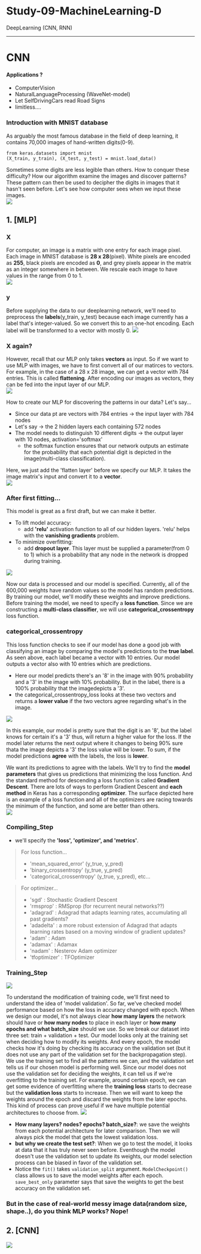 # Study-09-MachineLearning-D
DeepLearning (CNN, RNN)

----------------------------------------------------------------------------------------------------------------------------------------

# CNN
#### Applications ?
 - ComputerVision
 - NaturalLanguageProcessing (WaveNet-model)
 - Let SelfDrivingCars read Road Signs
 - limitless....

### Introduction with MNIST database
As arguably the most famous database in the field of deep learning, it contains 70,000 images of hand-written digits(0-9).
```
from keras.datasets import mnist
(X_train, y_train), (X_test, y_test) = mnist.load_data()
```
Sometimes some digits are less legible than others. How to conquer these difficulty? How our algorithm examine the images and discover patterns? These pattern can then be used to decipher the digits in images that it hasn't seen before. Let's see how computer sees when we input these images.  
<img src="https://user-images.githubusercontent.com/31917400/42932985-9d125f86-8b3b-11e8-976e-dfda4faeba7e.jpg" />

## 1. [MLP]
### X
For computer, an image is a matrix with one entry for each image pixel. Each image in MNIST database is **28 x 28**(pixel). White pixels are encoded as **255**, black pixels are encoded as **0**, and grey pixels appear in the matrix as an integer somewhere in between. We rescale each image to have values in the range from 0 to 1.   
<img src="https://user-images.githubusercontent.com/31917400/42933905-d9982a42-8b3d-11e8-9674-792685ddb6aa.jpg" />

### y
Before supplying the data to our deeplearning network, we'll need to preprocess the **labels**(y_train, y_test) because each image currently has a label that's integer-valued. So we convert this to an one-hot encoding. Each label will be transformed to a vector with mostly 0. 
<img src="https://user-images.githubusercontent.com/31917400/42939141-947659a2-8b4c-11e8-9d2e-91606b40d004.jpg" />

### X again?
However, recall that our MLP only takes **vectors** as input. So if we want to use MLP with images, we have to first convert all of our matirces to vectors. For example, in the case of a 28 x 28 image, we can get a vector with 784 entries. This is called **flattening**. After encoding our images as vectors, they can be fed into the input layer of our MLP.  
<img src="https://user-images.githubusercontent.com/31917400/42935288-2cb6273a-8b41-11e8-9b6c-1e203d957233.jpg" />

How to create our MLP for discovering the patterns in our data? Let's say...
 - Since our data pt are vectors with 784 entries -> the input layer with 784 nodes
 - Let's say -> the 2 hidden layers each containing 572 nodes
 - The model needs to distinguish 10 different digits -> the output layer with 10 nodes, activation='softmax' 
   - the softmax function ensures that our network outputs an estimate for the probability that each potential digit is depicted in the image(multi-class classification).

Here, we just add the 'flatten layer' before we specify our MLP. It takes the image matrix's input and convert it to a **vector**.  
<img src="https://user-images.githubusercontent.com/31917400/42940231-9b24ec88-8b50-11e8-8d2e-4beafbee2351.jpg" />

### After first fitting...
This model is great as a first draft, but we can make it better.
 - To lift model accuracy:
   - add **'relu'** activation function to all of our hidden layers. 'relu' helps with the **vanishing gradients** problem.
 - To minimize overfitting:
   - add **dropout layer**. This layer must be supplied a parameter(from 0 to 1) which is a probability that any node in the network is dropped during training.  
<img src="https://user-images.githubusercontent.com/31917400/42946281-6a7bd846-8b62-11e8-919e-a7794c06818b.jpg" />
 
Now our data is processed and our model is specified. Currently, all of the 600,000 weights have random values so the model has random predictions. By training our model, we'll modify these weights and improve predictions. Before training the model, we need to specify a **loss function**. Since we are constructing a **multi-class classifier**, we will use **categorical_crossentropy** loss function. 

### categorical_crossentropy 
This loss function checks to see if our model has done a good job with classifying an image by comparing the model's predictions to the **true label**. As seen above, each label became a vector with 10 entries. Our model outputs a vector also with 10 entries which are predictions. 
 - Here our model predicts there's an '8' in the image with 90% probability and a '3' in the image with 10% probability. But in the label, there is a 100% probability that the imagedepicts a '3'.
 - the categorical_crossentropy_loss looks at these two vectors and returns a **lower value** if the two vectors agree regarding what's in the image. 
<img src="https://user-images.githubusercontent.com/31917400/42950341-b1ad4624-8b6b-11e8-929e-75d3e695d035.jpg" />

In this example, our model is pretty sure that the digit is an '8', but the label knows for certain it's a '3' thus, will return a higher value for the loss. If the model later returns the next output where it changes to being 90% sure thata the image depicts a '3' the loss value will be lower. To sum, if the model predictions **agree** with the labels, the loss is **lower**.

We want its predictions to agree with the labels. We'll try to find the **model parameters** that gives us predictions that minimizing the loss function. And the standard method for descending a loss function is called **Gradient Descent**. There are lots of ways to perform Gradient Descent and **each method** in Keras has a corresponding **optimizer**. The surface depicted here is an example of a loss function and all of the optimizers are racing towards the minimum of the function, and some are better than others.  
<img src="https://user-images.githubusercontent.com/31917400/42951046-3e05cb5e-8b6d-11e8-88b4-ab75663259f1.jpg" />

### Compiling_Step
 - we'll specify the **'loss', 'optimizer', and 'metrics'**. 
> For loss function...
> - 'mean_squared_error' (y_true, y_pred)
> - 'binary_crossentropy' (y_true, y_pred)
> - 'categorical_crossentropy' (y_true, y_pred), etc...

> For optimizer...
> - 'sgd' : Stochastic Gradient Descent
> - 'rmsprop' : RMSprop (for recurrent neural networks??)
> - 'adagrad' : Adagrad that adapts learning rates, accumulating all past gradients?
> - 'adadelta' : a more robust extension of Adagrad that adapts learning rates based on a moving window of gradient updates?
> - 'adam' : Adam
> - 'adamax' : Adamax
> - 'nadam' : Nesterov Adam optimizer
> - 'tfoptimizer' : TFOptimizer

### Training_Step
<img src="https://user-images.githubusercontent.com/31917400/42966788-21303aea-8b96-11e8-89e3-5c76c967093b.jpg" />

To understand the modification of training code, we'll first need to understand the idea of 'model validation'. So far, we've checked model performance based on how the loss in accuracy changed with epoch. When we design our model, it's not always clear **how many layers** the network should have or **how many nodes** to place in each layer or **how many epochs and what batch_size** should we use. So we break our dataset into three set: train + validation + test. Our model looks only at the training set when deciding how to modify its weights. And every epoch, the model checks how it's doing by checking its accuracy on the validation set (but it does not use any part of the validation set for the backpropagation step). We use the training set to find all the patterns we can, and the validation set tells us if our chosen model is performing well. Since our model does not use the validation set for deciding the weights, it can tell us if we're overfitting to the training set. For example, around certain epoch, we can get some evidence of overfitting where the **training loss** starts to decrease but the **validation loss** starts to increase. Then we will want to keep the weights around the epoch and discard the weights from the later epochs. This kind of process can prove useful if we have multiple potential architectures to choose from. 
<img src="https://user-images.githubusercontent.com/31917400/42973988-611d7840-8bad-11e8-9e96-62d7daddd1a9.jpg" />

 - **How many layers? nodes? epochs? batch_size?**: we save the weights from each potential architecture for later comparison. Then we will always pick the model that gets the lowest validation loss. 
 - **but why we create the test set?**: When we go to test the model, it looks at data that it has truly never seen before. Eventhough the model doesn't use the validation set to update its weights, our model selection process can be biased in favor of the validation set. 
 - Notice the `fit()` takes `validation_split` argument. `ModelCheckpoint()` class allows us to save the model weights after each epoch. `save_best_only` parameter says that save the weights to get the best accuracy on the validation set. 
### But in the case of real-world messy image data(random size, shape..), do you think MLP works? Nope!

## 2. [CNN]
<img src="https://user-images.githubusercontent.com/31917400/42973712-1fe68142-8bac-11e8-8e0e-c94178e64919.jpg" />





























